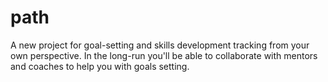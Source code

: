 # path
A new project for goal-setting and skills development tracking from your own perspective. In the long-run you'll be able to collaborate with mentors and coaches to help you with goals setting.
